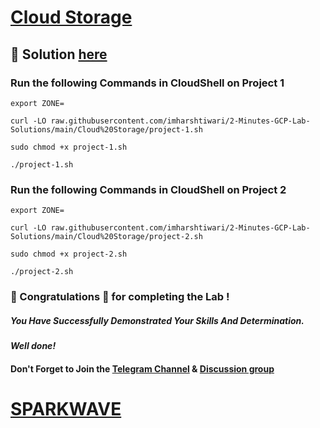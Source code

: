 #  [Cloud Storage](https://www.cloudskillsboost.google/focuses/19083?parent=catalog)

## 🔑 Solution [here](https://www.youtube.com/@sparkwave.01)

### Run the following Commands in CloudShell on Project 1

```
export ZONE=
```
```
curl -LO raw.githubusercontent.com/imharshtiwari/2-Minutes-GCP-Lab-Solutions/main/Cloud%20Storage/project-1.sh

sudo chmod +x project-1.sh

./project-1.sh
```

### Run the following Commands in CloudShell on Project 2

```
export ZONE=
```
```
curl -LO raw.githubusercontent.com/imharshtiwari/2-Minutes-GCP-Lab-Solutions/main/Cloud%20Storage/project-2.sh

sudo chmod +x project-2.sh

./project-2.sh
```

### 🐼 Congratulations 🎉 for completing the Lab !

##### *You Have Successfully Demonstrated Your Skills And Determination.*

#### *Well done!*

#### Don't Forget to Join the [Telegram Channel](https://t.me/sparkwave.01) & [Discussion group](https://t.me/sparkwave.01chats)

# [SPARKWAVE](https://www.youtube.com/@sparkwave.01)